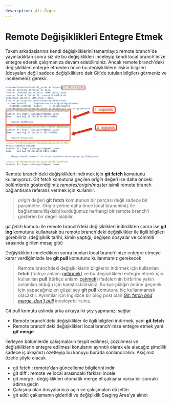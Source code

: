 ```yaml
---
description: Ali Özgür
---
```


# Remote Değişiklikleri Entegre Etmek

Takım arkadaşlarınız kendi değişikliklerini tamamlayıp remote branch'de yayınladıktan sonra siz de bu değişiklikleri inceleyip kendi local branch'inize entegre ederek çalışmanıza devam edebilirsiniz. Ancak remote branch'deki değişiklikleri entegre etmeden önce bu değişikliklere ilişkin bilgileri \(dosyaları değil sadece değişikliklere dair Git'de tutulan bilgiler\) görmeniz ve incelemeniz gerekir.

![git fetch](../.gitbook/assets/07_git_fetch.jpg)

Remote branch'deki değişiklikleri indirmek için **git fetch** komutunu kullanıyoruz. Git fetch komutuna geçilen _origin_ değeri ise daha önceki bölümlerde gösterdiğimiz _remotes/origin/master_ isimli remote branch bağlantısına referans vermek için kullanılır.

> _origin_ değeri **git fetch** komutunun bir parçası değil sadece bir parametre. Origin yerine daha önce local branchimiz ile bağlantısını/ilişkisini kurduğumuz herhangi bir remote branch'i gösteren bir değer olabilir.

_git fetch_ komutu ile remote branch'deki değişiklikleri indirdikten sonra ise **git log** komutunu kullanarak bu remote branch'deki değişiklikler ile ilgili bilgileri görebiliriz. \(değişiklik tarihi, kimin yaptığı, değişen dosyalar ve commiti sırasında girilen mesaj gibi\)

Değişiklikleri inceledikten sonra bunları local branch'inize entegre etmeye karar verdiğimizde ise **git pull** komutunu kullanmamız gerekecek

> Remote branchdeki değişikliklerin bilgilerini indirmek için kullanılan **fetch** \(türkçe anlamı [getirmek](http://www.seslisozluk.net/?word=fetch&lang=tr-en)\) ve bu değişiklikleri entegre etmek için kullanılan **pull** \(türkçe anlamı [çekmek](http://www.seslisozluk.net/?word=pull&lang=tr-en)\) ifadelerinin birbirine yakın anlamları olduğu için karıştırabilirsiniz. Bu karışıklığın önüne geçmek için yapacağınız en güzel şey **git pull** komutunu hiç kullanmamak olacaktır. Ayrıntılar için İngilizce bir blog post olan [_Git: fetch and merge, don't pull_](http://longair.net/blog/2009/04/16/git-fetch-and-merge/%20) inceleyebilirsiniz.

Git pull komutu aslında arka arkaya iki şey yapmanızı sağlar

* Remote branch'deki değişiklikler ile ilgili bilgileri indirmek, yani **git fetch**
* Remote branch'deki değişiklikleri local branch'inize entegre etmek yani **git merge**

İlerleyen bölümlerde çakışmaların tespit edilmesi, çözülmesi ve değişikliklerin entegre edilmesi konularını ayrıntılı olarak ele alacağız şimdilik sadece iş akışımızı özetleyip bu konuyu burada sonlandıralım. Akışımız özetle şöyle olacak

* git fetch : remote'dan güncelleme bilgilerini indir
* git diff : remote ve local arasındaki farkları incele
* git merge : değişiklikleri otomatik merge et çakışma varsa bir sonraki adıma geçin
* Çakışma olan dosyalarınızı açın ve çakışmaları düzeltin
* git add: çakışmanın giderildi ve değişiiklik Staging Area'ya alındı

